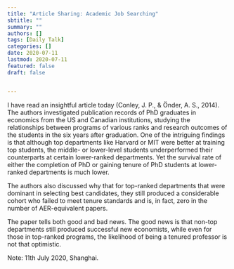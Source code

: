 ```yaml
---
title: "Article Sharing: Academic Job Searching"
sbtitle: ""
summary: ""
authors: []
tags: [Daily Talk]
categories: []
date: 2020-07-11
lastmod: 2020-07-11
featured: false
draft: false


---
```


I have read an insightful article today (Conley, J. P., & Önder, A. S., 2014). The authors investigated publication records of PhD graduates in economics from the US and Canadian institutions, studying the relationships between programs of various ranks and research outcomes of the students in the six years after graduation. One of the intriguing findings is that although top departments like Harvard or MIT were better at training top students, the middle- or lower-level students underperformed their counterparts at certain lower-ranked departments. Yet the survival rate of either the completion of PhD or gaining tenure of PhD students at lower-ranked departments is much lower.

The authors also discussed why that for top-ranked departments that were dominant in selecting best candidates, they still produced a considerable cohort who failed to meet tenure standards and is, in fact, zero in the number of AER-equivalent papers.

The paper tells both good and bad news. The good news is that non-top departments still produced successful new economists, while even for those in top-ranked programs, the likelihood of being a tenured professor is not that optimistic.

Note: 11th July 2020, Shanghai.
